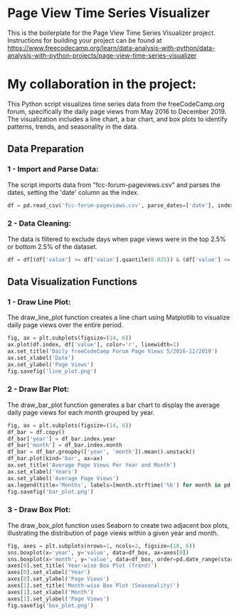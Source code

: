 # Page View Time Series Visualizer

This is the boilerplate for the Page View Time Series Visualizer project. Instructions for building your project can be found at https://www.freecodecamp.org/learn/data-analysis-with-python/data-analysis-with-python-projects/page-view-time-series-visualizer

# My collaboration in the project:
This Python script visualizes time series data from the freeCodeCamp.org forum, specifically the daily page views from May 2016 to December 2019. The visualization includes a line chart, a bar chart, and box plots to identify patterns, trends, and seasonality in the data.

## Data Preparation

### 1 - Import and Parse Data:
The script imports data from "fcc-forum-pageviews.csv" and parses the dates, setting the 'date' column as the index.
```python
df = pd.read_csv('fcc-forum-pageviews.csv', parse_dates=['date'], index_col='date')
```
### 2 - Data Cleaning:
The data is filtered to exclude days when page views were in the top 2.5% or bottom 2.5% of the dataset.
```python
df = df[(df['value'] >= df['value'].quantile(0.025)) & (df['value'] <= df['value'].quantile(0.975))]
```

## Data Visualization Functions

### 1 - Draw Line Plot:
The draw_line_plot function creates a line chart using Matplotlib to visualize daily page views over the entire period.
```python
fig, ax = plt.subplots(figsize=(14, 6))
ax.plot(df.index, df['value'], color='r', linewidth=1)
ax.set_title('Daily freeCodeCamp Forum Page Views 5/2016-12/2019')
ax.set_xlabel('Date')
ax.set_ylabel('Page Views')
fig.savefig('line_plot.png')
```

### 2 - Draw Bar Plot:
The draw_bar_plot function generates a bar chart to display the average daily page views for each month grouped by year.
```python
fig, ax = plt.subplots(figsize=(14, 6))
df_bar = df.copy()
df_bar['year'] = df_bar.index.year
df_bar['month'] = df_bar.index.month
df_bar = df_bar.groupby(['year', 'month']).mean().unstack()
df_bar.plot(kind='bar', ax=ax)
ax.set_title('Average Page Views Per Year and Month')
ax.set_xlabel('Years')
ax.set_ylabel('Average Page Views')
ax.legend(title='Months', labels=[month.strftime('%b') for month in pd.date_range(start='2022-01-01', end='2022-12-01', freq='M')])
fig.savefig('bar_plot.png')
```

### 3 - Draw Box Plot:
The draw_box_plot function uses Seaborn to create two adjacent box plots, illustrating the distribution of page views within a given year and month.
```python
fig, axes = plt.subplots(nrows=1, ncols=2, figsize=(18, 6))
sns.boxplot(x='year', y='value', data=df_box, ax=axes[0])
sns.boxplot(x='month', y='value', data=df_box, order=pd.date_range(start='2022-01-01', end='2022-12-01', freq='M').strftime('%b'), ax=axes[1])
axes[0].set_title('Year-wise Box Plot (Trend)')
axes[0].set_xlabel('Year')
axes[0].set_ylabel('Page Views')
axes[1].set_title('Month-wise Box Plot (Seasonality)')
axes[1].set_xlabel('Month')
axes[1].set_ylabel('Page Views')
fig.savefig('box_plot.png')
```
